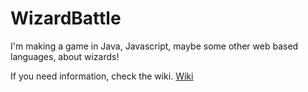 WizardBattle
============

I'm making a game in Java, Javascript, maybe some other web based languages, about wizards!


If you need information, check the wiki. 
[Wiki](https://github.com/seaniewaunie/WizardBattle/wiki/Home)
